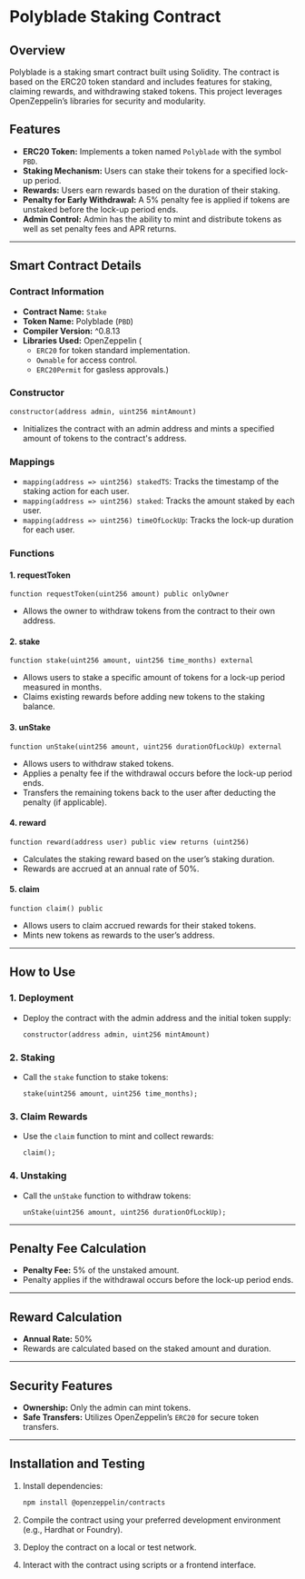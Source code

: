 # Polyblade Staking Contract

## Overview
Polyblade is a staking smart contract built using Solidity. The contract is based on the ERC20 token standard and includes features for staking, claiming rewards, and withdrawing staked tokens. This project leverages OpenZeppelin’s libraries for security and modularity.

## Features
- **ERC20 Token:** Implements a token named `Polyblade` with the symbol `PBD`.
- **Staking Mechanism:** Users can stake their tokens for a specified lock-up period.
- **Rewards:** Users earn rewards based on the duration of their staking.
- **Penalty for Early Withdrawal:** A 5% penalty fee is applied if tokens are unstaked before the lock-up period ends.
- **Admin Control:** Admin has the ability to mint and distribute tokens as well as set penalty fees and APR returns.

---

## Smart Contract Details

### Contract Information
- **Contract Name:** `Stake`
- **Token Name:** Polyblade (`PBD`)
- **Compiler Version:** ^0.8.13
- **Libraries Used:** OpenZeppelin (
  - `ERC20` for token standard implementation.
  - `Ownable` for access control.
  - `ERC20Permit` for gasless approvals.)

### Constructor
```solidity
constructor(address admin, uint256 mintAmount)
```
- Initializes the contract with an admin address and mints a specified amount of tokens to the contract's address.

### Mappings
- `mapping(address => uint256) stakedTS`: Tracks the timestamp of the staking action for each user.
- `mapping(address => uint256) staked`: Tracks the amount staked by each user.
- `mapping(address => uint256) timeOfLockUp`: Tracks the lock-up duration for each user.

### Functions

#### **1. requestToken**
```solidity
function requestToken(uint256 amount) public onlyOwner
```
- Allows the owner to withdraw tokens from the contract to their own address.

#### **2. stake**
```solidity
function stake(uint256 amount, uint256 time_months) external
```
- Allows users to stake a specific amount of tokens for a lock-up period measured in months.
- Claims existing rewards before adding new tokens to the staking balance.

#### **3. unStake**
```solidity
function unStake(uint256 amount, uint256 durationOfLockUp) external
```
- Allows users to withdraw staked tokens.
- Applies a penalty fee if the withdrawal occurs before the lock-up period ends.
- Transfers the remaining tokens back to the user after deducting the penalty (if applicable).

#### **4. reward**
```solidity
function reward(address user) public view returns (uint256)
```
- Calculates the staking reward based on the user’s staking duration.
- Rewards are accrued at an annual rate of 50%.

#### **5. claim**
```solidity
function claim() public
```
- Allows users to claim accrued rewards for their staked tokens.
- Mints new tokens as rewards to the user’s address.

---

## How to Use

### 1. Deployment
- Deploy the contract with the admin address and the initial token supply:
  ```solidity
  constructor(address admin, uint256 mintAmount)
  ```

### 2. Staking
- Call the `stake` function to stake tokens:
  ```solidity
  stake(uint256 amount, uint256 time_months);
  ```

### 3. Claim Rewards
- Use the `claim` function to mint and collect rewards:
  ```solidity
  claim();
  ```

### 4. Unstaking
- Call the `unStake` function to withdraw tokens:
  ```solidity
  unStake(uint256 amount, uint256 durationOfLockUp);
  ```

---

## Penalty Fee Calculation
- **Penalty Fee:** 5% of the unstaked amount.
- Penalty applies if the withdrawal occurs before the lock-up period ends.

---

## Reward Calculation
- **Annual Rate:** 50%
- Rewards are calculated based on the staked amount and duration.

---

## Security Features
- **Ownership:** Only the admin can mint tokens.
- **Safe Transfers:** Utilizes OpenZeppelin’s `ERC20` for secure token transfers.

---

## Installation and Testing

1. Install dependencies:
   ```bash
   npm install @openzeppelin/contracts
   ```

2. Compile the contract using your preferred development environment (e.g., Hardhat or Foundry).

3. Deploy the contract on a local or test network.

4. Interact with the contract using scripts or a frontend interface.



